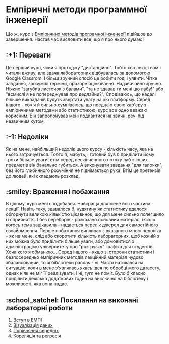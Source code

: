 # Емпіричні методи программної інженерії
 Що ж, курс з <a href="https://gitlab.com/targetflow/emise">Емпіричних методів програмної інженерії</a> підійшов до завершення. Настав час висловити все, що я про нього думаю!
 <h2>:+1: Переваги</h2>
Це перший курс, який я проходжу "дистанційно". Тобто хоч лекції нам і читали вживу, але здача лабораторних відбувалась за допомогою Google Classrom. І більш зручний спосіб це робити годі і уявити. Чітке завдання, зрозумілі терміни, прозоре оцінювання. Надзвичайно зручно. Ніяких "загубив листочок з балами", "та не здавав ти мені цю лабу!" або "всмислі я не попереджував про дедлайни?". Сподіваюсь, що надалі більше викладачів будуть звертати увагу на цю платформу.
Серед іншого - хоч я й сильно сумніваюсь, що поєднаю свою кар'єру з емпіричними методами або статистикою, курс все одно вважаю корисним. Він запропонував мені подивитися на звичні речі під незвичним кутом.
 <h2>:-1: Недоліки</h2>
Як на мене, найбільший недолік цього курсу - кількість часу, яка на нього затрачується. Тобто я, мабуть, і готовий був б приділити йому трохи більше уваги, втім серед нескінченного потоку лаб з інших предметів він банально губиться. А виконувати завдання "для галочки", без його глибинного розуміння не піднімається рука. Втім це претензія до людей, які складають розклад.  
 <h2>:smiley: Враження і побажання</h2>
В цілому, курс мені сподобався. Найкраща для мене його частина - лекції. Навіть таку, здавалося б, нудятину як статистику вдалося обгорнути великою кількістю цікавинок, що для мене сильно полегшило її сприйняття. І без переборів - розказано основний матеріал, і якшо когось тема зацікавила - надається перелік джерел для самостійного ознайомлення. 
Перше побажання випливає з вказаного мною недоліка - як на мене, слід або скоротити кількість лабораторних, щоб кожній з них можна було приділити більше уваги, або домовитися з адміністрацією університету про "розгрузку" графіка для студентів. Хоча кого я обманюю...
Серед іншого - якшо зі сторони статистики і безпосередньо емпіричних методів лекційний матеріал чудово збалансований, то зі бібліотеки pandas - ні. Часто натикався на ситуацію, коли в мене з'являлась якась ідея по обробці мого датасету, однак ніяк не міг її реалізувати. І ні, гугл не поміг. Було б класно приділити декілька додаткових годин на виключно на бібліотеку і можливості, яка вона надає.

 <h2>:school_satchel: Посилання на виконані лабораторні роботи</h2>
<ol>
<li><a href="https://colab.research.google.com/drive/1gHA3gICnGi-V7AdwzJpFCPuEFJKP8Vel">Вступ в ЕМПІ</a></li>
<li><a href="https://colab.research.google.com/drive/1qBU1qaiPNDMTQaL3IxBArjCP1ncxsb9T">Візуалізація даних</a></li>
<li><a href="https://colab.research.google.com/drive/1uFwbhRCg6vplVIe3WcyRO6L0mYjtPsLh">Порівняння середніх</a></li>
<li><a href="https://colab.research.google.com/drive/14fYl-un2QGAuVChZRjgXShjQsJmnPB4d">Кореляція та регресія</a></li>
</ol>
